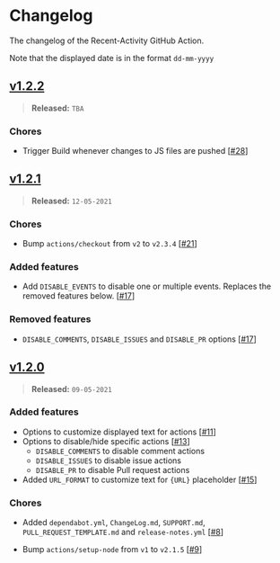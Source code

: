 # Changelog

The changelog of the Recent-Activity GitHub Action.

Note that the displayed date is in the format `dd-mm-yyyy`

## [v1.2.2]
> **Released:** `TBA`

### Chores
- Trigger Build whenever changes to JS files are pushed [[#28]]

  [v1.2.2]: https://github.com/Readme-Workflows/recent-activity/releases/tag/v1.2.1
  [#28]: https://github.com/Readme-Workflows/recent-activity/pull/28

## [v1.2.1]
> **Released:** `12-05-2021`

### Chores
- Bump `actions/checkout` from `v2` to `v2.3.4` [[#21]]

### Added features
- Add `DISABLE_EVENTS` to disable one or multiple events. Replaces the removed features below. [[#17]]

### Removed features
- `DISABLE_COMMENTS`, `DISABLE_ISSUES` and `DISABLE_PR` options [[#17]]

  [v1.2.1]: https://github.com/Readme-Workflows/recent-activity/releases/tag/v1.2.1
  [#17]: https://github.com/Readme-Workflows/recent-activity/pull/17
  [#21]: https://github.com/Readme-Workflows/recent-activity/pull/21

## [v1.2.0]
> **Released:** `09-05-2021`

### Added features
- Options to customize displayed text for actions [[#11]]
- Options to disable/hide specific actions [[#13]]
  - `DISABLE_COMMENTS` to disable comment actions
  - `DISABLE_ISSUES` to disable issue actions
  - `DISABLE_PR` to disable Pull request actions
- Added `URL_FORMAT` to customize text for `{URL}` placeholder [[#15]]

### Chores
- Added `dependabot.yml`, `ChangeLog.md`, `SUPPORT.md`, `PULL_REQUEST_TEMPLATE.md` and `release-notes.yml` [[#8]]
- Bump `actions/setup-node` from `v1` to `v2.1.5` [[#9]]

  [v1.2.0]: https://github.com/Readme-Workflows/recent-activity/releases/tag/v1.2.0
  [#8]: https://github.com/Readme-Workflows/recent-activity/pull/8
  [#9]: https://github.com/Readme-Workflows/recent-activity/pull/9
  [#11]: https://github.com/Readme-Workflows/recent-activity/pull/11
  [#13]: https://github.com/Readme-Workflows/recent-activity/pull/13
  [#15]: https://github.com/Readme-Workflows/recent-activity/pull/15
